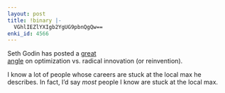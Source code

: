```yaml
---
layout: post
title: !binary |-
  VGhlIEZlYXIgb2YgUG9pbnQgQw==
enki_id: 4566
---
```


Seth Godin has posted a <a
href="http://sethgodin.typepad.com/seths_blog/2005/11/understanding_l.html">great  
angle</a> on optimization vs. radical innovation (or reinvention).

<p>
I know a lot of people whose careers are stuck at the local max he  
describes. In fact, I’d say <em>most</em> people I know are stuck at  
the local max.

</p>
